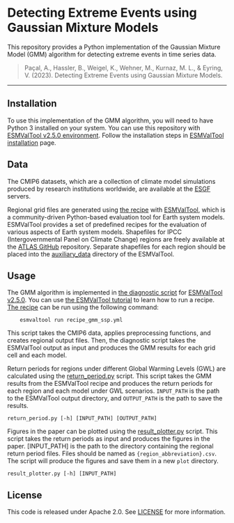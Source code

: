 # Detecting Extreme Events using Gaussian Mixture Models

This repository provides a Python implementation of the Gaussian Mixture Model (GMM) algorithm for detecting extreme events in time series data. 

> Paçal, A., Hassler, B., Weigel, K., Wehner, M., Kurnaz, M. L., & Eyring, V. (2023). Detecting Extreme Events using Gaussian Mixture Models.
------------------------------------------------------------------------

## Installation

To use this implementation of the GMM algorithm, you will need to have Python 3 installed on your system. You can use this repository with [ESMValTool v2.5.0 environment](https://github.com/ESMValGroup/ESMValTool/blob/v2.5.0/environment.yml). Follow the installation steps in [ESMValTool installation](https://docs.esmvaltool.org/en/latest/quickstart/installation.html#mamba-conda-installation) page. 


## Data

The CMIP6 datasets, which are a collection of climate model simulations produced by research institutions worldwide, are available at the [ESGF](https://esgf-data.dkrz.de/search/cmip6-dkrz/) servers.

Regional grid files are generated using [the recipe](esmvaltool/recipe_gmm_ssp.yml) with [ESMValTool](https://github.com/ESMValGroup/ESMValTool), which is a community-driven Python-based evaluation tool for Earth system models. ESMValTool provides a set of predefined recipes for the evaluation of various aspects of Earth system models. Shapefiles for IPCC (Intergovernmental Panel on Climate Change) regions are freely available at the [ATLAS GitHub](https://github.com/SantanderMetGroup/ATLAS) repository. Separate shapefiles for each region should be placed into the [auxiliary_data](esmvaltool/auxiliary_data/) directory of the ESMValTool.

## Usage

The GMM algorithm is implemented in [the diagnostic script](esmvaltool/diag_scripts/gmm/gmm_analysis.py) for [ESMValTool v2.5.0](https://github.com/ESMValGroup/ESMValTool/releases/tag/v2.5.0). You can use [the ESMValTool tutorial](https://esmvalgroup.github.io/ESMValTool_Tutorial/) to learn how to run a recipe. [The recipe](esmvaltool/recipe_gmm_ssp.yml) can be run using the following command:

        esmvaltool run recipe_gmm_ssp.yml

This script takes the CMIP6 data, applies preprocessing functions, and creates regional output files. Then, the diagnostic script takes the ESMValTool output as input and produces the GMM results for each grid cell and each model.

Return periods for regions under different Global Warming Levels (GWL) are calculated using the [return_period.py](return_period.py) script. This script takes the GMM results from the ESMValTool recipe and produces the return periods for each region and each model under GWL scenarios. `INPUT_PATH` is the path to the ESMValTool output directory, and `OUTPUT_PATH` is the path to save the results.

    return_period.py [-h] [INPUT_PATH] [OUTPUT_PATH]

Figures in the paper can be plotted using the [result_plotter.py](result_plotter.py) script. This script takes the return periods as input and produces the figures in the paper. [INPUT_PATH] is the path to the directory containing the regional return period files. Files should be named as `{region_abbreviation}.csv`. The script will produce the figures and save them in a new `plot` directory.

    result_plotter.py [-h] [INPUT_PATH]

## License
This code is released under Apache 2.0. See [LICENSE](LICENSE) for more information.